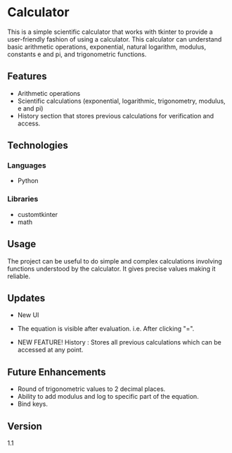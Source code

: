 # Calculator

This is a simple scientific calculator that works with tkinter to provide a user-friendly fashion of using a calculator. This calculator can understand basic arithmetic operations, exponential, natural logarithm, modulus, constants e and pi, and trigonometric functions.

## Features
- Arithmetic operations
- Scientific calculations (exponential, logarithmic, trigonometry, modulus, e and pi)
- History section that stores previous calculations for verification and access.

## Technologies
### Languages
- Python

### Libraries
- customtkinter
- math

## Usage
The project can be useful to do simple and complex calculations involving functions understood by the calculator. It gives precise values making it reliable.

## Updates
- New UI
- The equation is visible after evaluation. i.e. After clicking "=".

- NEW FEATURE! History : Stores all previous calculations which can be accessed at any point.

## Future Enhancements
- Round of trigonometric values to 2 decimal places.
- Ability to add modulus and log to specific part of the equation.
- Bind keys.

## Version
1.1
